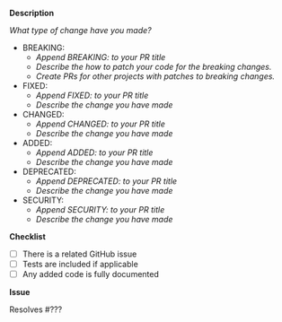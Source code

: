<!--
Thanks for your contribution!

Please ensure that any applicable requirements below are satisfied before submitting this pull request. This will help ensure a quick and efficient review cycle.
-->

**Description**

_What type of change have you made?_

- BREAKING:
  - _Append BREAKING: to your PR title_
  - _Describe the how to patch your code for the breaking changes._
  - _Create PRs for other projects with patches to breaking changes._
- FIXED:
  - _Append FIXED: to your PR title_
  - _Describe the change you have made_
- CHANGED:
  - _Append CHANGED: to your PR title_
  - _Describe the change you have made_
- ADDED:
  - _Append ADDED: to your PR title_
  - _Describe the change you have made_
- DEPRECATED:
  - _Append DEPRECATED: to your PR title_
  - _Describe the change you have made_
- SECURITY:
  - _Append SECURITY: to your PR title_
  - _Describe the change you have made_

**Checklist**

- [ ] There is a related GitHub issue
- [ ] Tests are included if applicable
- [ ] Any added code is fully documented

**Issue**

Resolves #???
